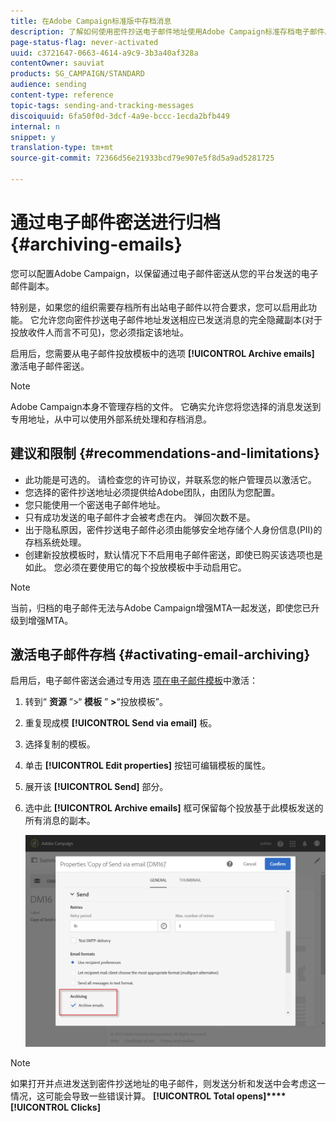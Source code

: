 ```yaml
---
title: 在Adobe Campaign标准版中存档消息
description: 了解如何使用密件抄送电子邮件地址使用Adobe Campaign标准存档电子邮件。
page-status-flag: never-activated
uuid: c3721647-0663-4614-a9c9-3b3a40af328a
contentOwner: sauviat
products: SG_CAMPAIGN/STANDARD
audience: sending
content-type: reference
topic-tags: sending-and-tracking-messages
discoiquuid: 6fa50f0d-3dcf-4a9e-bccc-1ecda2bfb449
internal: n
snippet: y
translation-type: tm+mt
source-git-commit: 72366d56e21933bcd79e907e5f8d5a9ad5281725

---
```



# 通过电子邮件密送进行归档{#archiving-emails}

您可以配置Adobe Campaign，以保留通过电子邮件密送从您的平台发送的电子邮件副本。

特别是，如果您的组织需要存档所有出站电子邮件以符合要求，您可以启用此功能。 它允许您向密件抄送电子邮件地址发送相应已发送消息的完全隐藏副本(对于投放收件人而言不可见)，您必须指定该地址。

启用后，您需要从电子邮件投放模板中的选项 **[!UICONTROL Archive emails]** 激活电子邮件密送。

>[!NOTE]
>
>Adobe Campaign本身不管理存档的文件。 它确实允许您将您选择的消息发送到专用地址，从中可以使用外部系统处理和存档消息。

## 建议和限制 {#recommendations-and-limitations}

* 此功能是可选的。 请检查您的许可协议，并联系您的帐户管理员以激活它。
* 您选择的密件抄送地址必须提供给Adobe团队，由团队为您配置。
* 您只能使用一个密送电子邮件地址。
* 只有成功发送的电子邮件才会被考虑在内。 弹回次数不是。
* 出于隐私原因，密件抄送电子邮件必须由能够安全地存储个人身份信息(PII)的存档系统处理。
* 创建新投放模板时，默认情况下不启用电子邮件密送，即使已购买该选项也是如此。 您必须在要使用它的每个投放模板中手动启用它。

>[!NOTE]
>
>当前，归档的电子邮件无法与Adobe Campaign增强MTA一起发送，即使您已升级到增强MTA。

## 激活电子邮件存档 {#activating-email-archiving}

启用后，电子邮件密送会通过专用选 [项在电子邮件模板](../../start/using/marketing-activity-templates.md)中激活：

1. 转到“ **资源** ”>“ **模板** ” **>**“投放模板”。
1. 重复现成模 **[!UICONTROL Send via email]** 板。
1. 选择复制的模板。
1. 单击 **[!UICONTROL Edit properties]** 按钮可编辑模板的属性。
1. 展开该 **[!UICONTROL Send]** 部分。
1. 选中此 **[!UICONTROL Archive emails]** 框可保留每个投放基于此模板发送的所有消息的副本。

   ![](assets/email_archiving.png)

>[!NOTE]
>
>如果打开并点进发送到密件抄送地址的电子邮件，则发送分析和发送中会考虑这一情况，这可能会导致一些错误计算。 **[!UICONTROL Total opens]****[!UICONTROL Clicks]**